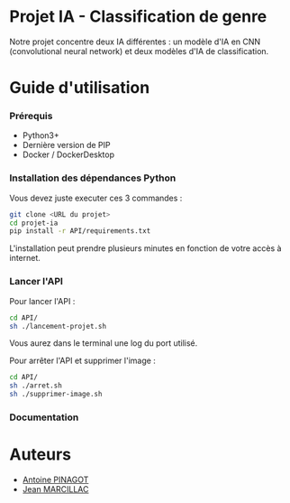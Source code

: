 
# Projet IA - Classification de genre

Notre projet concentre deux IA différentes : un modèle d'IA en CNN (convolutional neural network) et deux modèles d'IA de classification.

# Guide d'utilisation
### Prérequis

- Python3+
- Dernière version de PIP
- Docker / DockerDesktop

### Installation des dépendances Python
Vous devez juste executer ces 3 commandes :

```bash
git clone <URL du projet>
cd projet-ia
pip install -r API/requirements.txt
```
L'installation peut prendre plusieurs minutes en fonction de votre accès à internet.

### Lancer l'API
Pour lancer l'API :
```bash
cd API/
sh ./lancement-projet.sh
```
Vous aurez dans le terminal une log du port utilisé.

Pour arrêter l'API et supprimer l'image :
```bash
cd API/
sh ./arret.sh
sh ./supprimer-image.sh
```

### Documentation


# Auteurs

- [Antoine PINAGOT](https://github.com/YalIhow)
- [Jean MARCILLAC](https://github.com/Siwa12100)

